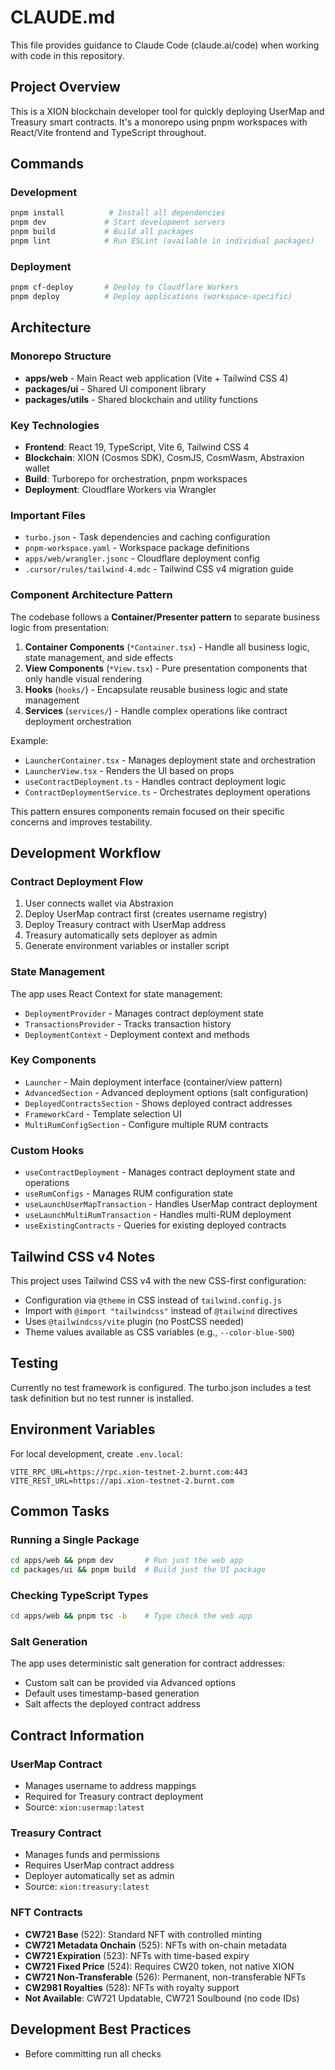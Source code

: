 # CLAUDE.md

This file provides guidance to Claude Code (claude.ai/code) when working with code in this repository.

## Project Overview

This is a XION blockchain developer tool for quickly deploying UserMap and Treasury smart contracts. It's a monorepo using pnpm workspaces with React/Vite frontend and TypeScript throughout.

## Commands

### Development
```bash
pnpm install          # Install all dependencies
pnpm dev             # Start development servers
pnpm build           # Build all packages
pnpm lint            # Run ESLint (available in individual packages)
```

### Deployment
```bash
pnpm cf-deploy       # Deploy to Cloudflare Workers
pnpm deploy          # Deploy applications (workspace-specific)
```

## Architecture

### Monorepo Structure
- **apps/web** - Main React web application (Vite + Tailwind CSS 4)
- **packages/ui** - Shared UI component library
- **packages/utils** - Shared blockchain and utility functions

### Key Technologies
- **Frontend**: React 19, TypeScript, Vite 6, Tailwind CSS 4
- **Blockchain**: XION (Cosmos SDK), CosmJS, CosmWasm, Abstraxion wallet
- **Build**: Turborepo for orchestration, pnpm workspaces
- **Deployment**: Cloudflare Workers via Wrangler

### Important Files
- `turbo.json` - Task dependencies and caching configuration
- `pnpm-workspace.yaml` - Workspace package definitions
- `apps/web/wrangler.jsonc` - Cloudflare deployment config
- `.cursor/rules/tailwind-4.mdc` - Tailwind CSS v4 migration guide

### Component Architecture Pattern
The codebase follows a **Container/Presenter pattern** to separate business logic from presentation:

1. **Container Components** (`*Container.tsx`) - Handle all business logic, state management, and side effects
2. **View Components** (`*View.tsx`) - Pure presentation components that only handle visual rendering
3. **Hooks** (`hooks/`) - Encapsulate reusable business logic and state management
4. **Services** (`services/`) - Handle complex operations like contract deployment orchestration

Example:
- `LauncherContainer.tsx` - Manages deployment state and orchestration
- `LauncherView.tsx` - Renders the UI based on props
- `useContractDeployment.ts` - Handles contract deployment logic
- `ContractDeploymentService.ts` - Orchestrates deployment operations

This pattern ensures components remain focused on their specific concerns and improves testability.

## Development Workflow

### Contract Deployment Flow
1. User connects wallet via Abstraxion
2. Deploy UserMap contract first (creates username registry)
3. Deploy Treasury contract with UserMap address
4. Treasury automatically sets deployer as admin
5. Generate environment variables or installer script

### State Management
The app uses React Context for state management:
- `DeploymentProvider` - Manages contract deployment state
- `TransactionsProvider` - Tracks transaction history
- `DeploymentContext` - Deployment context and methods

### Key Components
- `Launcher` - Main deployment interface (container/view pattern)
- `AdvancedSection` - Advanced deployment options (salt configuration)
- `DeployedContractsSection` - Shows deployed contract addresses
- `FrameworkCard` - Template selection UI
- `MultiRumConfigSection` - Configure multiple RUM contracts

### Custom Hooks
- `useContractDeployment` - Manages contract deployment state and operations
- `useRumConfigs` - Manages RUM configuration state
- `useLaunchUserMapTransaction` - Handles UserMap contract deployment
- `useLaunchMultiRumTransaction` - Handles multi-RUM deployment
- `useExistingContracts` - Queries for existing deployed contracts

## Tailwind CSS v4 Notes

This project uses Tailwind CSS v4 with the new CSS-first configuration:
- Configuration via `@theme` in CSS instead of `tailwind.config.js`
- Import with `@import "tailwindcss"` instead of `@tailwind` directives
- Uses `@tailwindcss/vite` plugin (no PostCSS needed)
- Theme values available as CSS variables (e.g., `--color-blue-500`)

## Testing

Currently no test framework is configured. The turbo.json includes a test task definition but no test runner is installed.

## Environment Variables

For local development, create `.env.local`:
```
VITE_RPC_URL=https://rpc.xion-testnet-2.burnt.com:443
VITE_REST_URL=https://api.xion-testnet-2.burnt.com
```

## Common Tasks

### Running a Single Package
```bash
cd apps/web && pnpm dev       # Run just the web app
cd packages/ui && pnpm build  # Build just the UI package
```

### Checking TypeScript Types
```bash
cd apps/web && pnpm tsc -b    # Type check the web app
```

### Salt Generation
The app uses deterministic salt generation for contract addresses:
- Custom salt can be provided via Advanced options
- Default uses timestamp-based generation
- Salt affects the deployed contract address

## Contract Information

### UserMap Contract
- Manages username to address mappings
- Required for Treasury contract deployment
- Source: `xion:usermap:latest`

### Treasury Contract  
- Manages funds and permissions
- Requires UserMap contract address
- Deployer automatically set as admin
- Source: `xion:treasury:latest`

### NFT Contracts
- **CW721 Base** (522): Standard NFT with controlled minting
- **CW721 Metadata Onchain** (525): NFTs with on-chain metadata
- **CW721 Expiration** (523): NFTs with time-based expiry
- **CW721 Fixed Price** (524): Requires CW20 token, not native XION
- **CW721 Non-Transferable** (526): Permanent, non-transferable NFTs
- **CW2981 Royalties** (528): NFTs with royalty support
- **Not Available**: CW721 Updatable, CW721 Soulbound (no code IDs)

## Development Best Practices

- Before committing run all checks